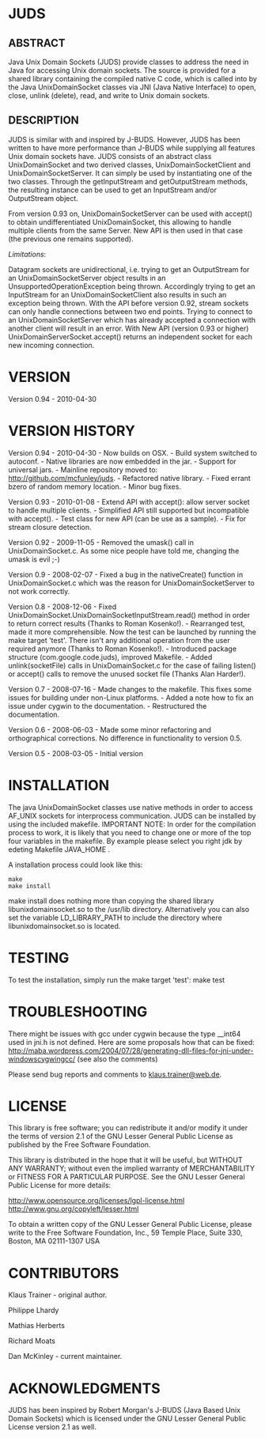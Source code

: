 JUDS
====


ABSTRACT
--------

Java Unix Domain Sockets (JUDS) provide classes to address the need in Java
for accessing Unix domain sockets. The source is provided for a shared library
containing the compiled native C code, which is called into by the Java
UnixDomainSocket classes via JNI (Java Native Interface) to open, close, unlink
(delete), read, and write to Unix domain sockets.


DESCRIPTION
-----------

JUDS is similar with and inspired by J-BUDS. However, JUDS has been written to
have more performance than J-BUDS while supplying all features Unix domain
sockets have.
JUDS consists of an abstract class UnixDomainSocket and two derived classes,
UnixDomainSocketClient and UnixDomainSocketServer. It can simply be used by
instantiating one of the two classes. Through the getInputStream and
getOutputStream methods, the resulting instance can be used to get an
InputStream and/or OutputStream object.

From version 0.93 on, UnixDomainSocketServer can be used with accept() to
obtain undifferentiated UnixDomainSocket, this allowing to handle multiple
clients from the same Server. New API is then used in that case (the previous
one remains supported).

*Limitations*:

Datagram sockets are unidirectional, i.e. trying to get an OutputStream for an
UnixDomainSocketServer object results in an UnsupportedOperationException being
thrown. Accordingly trying to get an InputStream for an UnixDomainSocketClient
also results in such an exception being thrown.
With the API before version 0.92, stream sockets can only handle connections
between two end points. Trying to connect to an UnixDomainSocketServer which
has already accepted a connection with another client will result in an error.
With New API (version 0.93 or higher) UnixDomainServerSocket.accept() returns
an independent socket for each new incoming connection.

VERSION
=======

Version 0.94 - 2010-04-30


VERSION HISTORY
===============

Version 0.94 - 2010-04-30
    - Now builds on OSX.
    - Build system switched to autoconf.
    - Native libraries are now embedded in the jar. 
    - Support for universal jars.
    - Mainline repository moved to: http://github.com/mcfunley/juds.
    - Refactored native library.
    - Fixed errant bzero of random memory location.
    - Minor bug fixes.

Version 0.93 - 2010-01-08
    - Extend API with accept(): allow server socket to handle multiple clients.
    - Simplified API still supported but incompatible with accept().
    - Test class for new API (can be use as a sample).
    - Fix for stream closure detection.

Version 0.92 - 2009-11-05
    - Removed the umask() call in UnixDomainSocket.c. As some nice people have
      told me, changing the umask is evil ;-)

Version 0.9 - 2008-02-07
    - Fixed a bug in the nativeCreate() function in UnixDomainSocket.c which
      was the reason for UnixDomainSocketServer to not work correctly.

Version 0.8 - 2008-12-06
    - Fixed UnixDomainSocket.UnixDomainSocketInputStream.read() method in order
      to return correct results (Thanks to Roman Kosenko!).
    - Rearranged test, made it more comprehensible. Now the test can be
      launched by running the make target 'test'. There isn't any additional
      operation from the user required anymore (Thanks to Roman Kosenko!).
    - Introduced package structure (com.google.code.juds), improved Makefile.
    - Added unlink(socketFile) calls in UnixDomainSocket.c for the case of
      failing listen() or accept() calls to remove the unused socket file
      (Thanks Alan Harder!).

Version 0.7 - 2008-07-16
    - Made changes to the makefile. This fixes some issues for building under
      non-Linux platforms.
    - Added a note how to fix an issue under cygwin to the documentation.
    - Restructured the documentation.

Version 0.6 - 2008-06-03
    - Made some minor refactoring and orthographical corrections.
      No difference in functionality to version 0.5.

Version 0.5 - 2008-03-05
    - Initial version


INSTALLATION
============

The java UnixDomainSocket classes use native methods in order to access AF_UNIX
sockets for interprocess communication. JUDS can be installed by using the
included makefile.
IMPORTANT NOTE:  In order for the compilation process to work, it is likely
that you need to change one or more of the top four variables in the makefile.
By example please select you right jdk by edeting Makefile JAVA_HOME .

A installation process could look like this:

	make
	make install

make install does nothing more than copying the shared library
libunixdomainsocket.so to the /usr/lib directory. Alternatively you can also
set the variable LD_LIBRARY_PATH to include the directory where
libunixdomainsocket.so is located.


TESTING
=======

To test the installation, simply run the make target 'test':
	make test


TROUBLESHOOTING
===============

There might be issues with gcc under cygwin because the type __int64 used in
jni.h is not defined. Here are some proposals how that can be fixed:
http://maba.wordpress.com/2004/07/28/generating-dll-files-for-jni-under-windowscygwingcc/
(see also the comments)

Please send bug reports and comments to klaus.trainer@web.de.


LICENSE
=======

This library is free software; you can redistribute it and/or modify it under
the terms of version 2.1 of the GNU Lesser General Public License as published
by the Free Software Foundation.

This library is distributed in the hope that it will be useful,
but WITHOUT ANY WARRANTY; without even the implied warranty of
MERCHANTABILITY or FITNESS FOR A PARTICULAR PURPOSE.
See the GNU Lesser General Public License for more details:

http://www.opensource.org/licenses/lgpl-license.html
http://www.gnu.org/copyleft/lesser.html

To obtain a written copy of the GNU Lesser General Public License,
please write to the Free Software Foundation, Inc., 59 Temple Place, 
Suite 330, Boston, MA  02111-1307 USA


CONTRIBUTORS
============
Klaus Trainer - original author.

Philippe Lhardy

Mathias Herberts

Richard Moats

Dan McKinley - current maintainer. 


ACKNOWLEDGMENTS
===============

JUDS has been inspired by Robert Morgan's J-BUDS (Java Based Unix Domain
Sockets) which is licensed under the GNU Lesser General Public License
version 2.1 as well.
